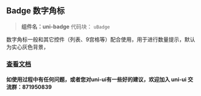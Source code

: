 ## Badge 数字角标

> **组件名：uni-badge**
> 代码块： `uBadge`

数字角标一般和其它控件（列表、9宫格等）配合使用，用于进行数量提示，默认为实心灰色背景，

### [查看文档](https://uniapp.dcloud.io/component/uniui/uni-badge)

#### 如使用过程中有任何问题，或者您对uni-ui有一些好的建议，欢迎加入 uni-ui 交流群：871950839 
